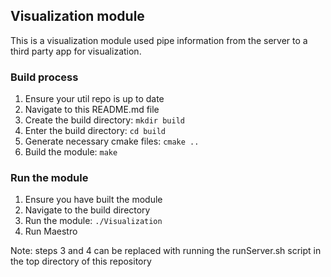 ## Visualization module
This is a visualization module used pipe information from the server to a third party app for visualization. 

### Build process
1) Ensure your util repo is up to date
2) Navigate to this README.md file
3) Create the build directory: ```mkdir build```
4) Enter the build directory: ```cd build```
5) Generate necessary cmake files: ```cmake ..```
6) Build the module: ```make```

### Run the module
1) Ensure you have built the module
2) Navigate to the build directory
3) Run the module: ```./Visualization```
4) Run Maestro

Note: steps 3 and 4 can be replaced with running the runServer.sh script in the top directory of this repository
